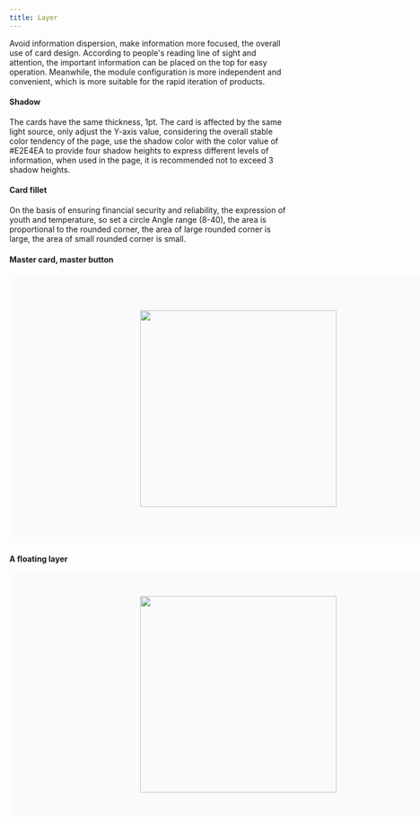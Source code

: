 ```yaml
---
title: Layer
---
```

Avoid information dispersion, make information more focused, the overall use of card design. According to people's reading line of sight and attention, the important information can be placed on the top for easy operation. Meanwhile, the module configuration is more independent and convenient, which is more suitable for the rapid iteration of products.

<style>
.doc-content-paragraph h4{margin-top:60px}
.layer-main{width:816px;height:478px;background-color:#F9FAFB;display:flex;align-items:center;justify-content:center}
.layer-half{width:816px;height:430px;background-color:#F9FAFB;display:flex;align-items:center;justify-content:center}
.layer-img{height:350px;background-size:cover}
.last-layer-img{margin-bottom:36px}
</style>

#### Shadow

The cards have the same thickness, 1pt. The card is affected by the same light source, only adjust the Y-axis value, considering the overall stable color tendency of the page, use the shadow color with the color value of #E2E4EA to provide four shadow heights to express different levels of information, when used in the page, it is recommended not to exceed 3 shadow heights.

#### Card fillet

On the basis of ensuring financial security and reliability, the expression of youth and temperature, so set a circle Angle range (8-40), the area is proportional to the rounded corner, the area of large rounded corner is large, the area of small rounded corner is small.

#### Master card, master button

<div class="layer-main">
  <img src="https://pt-starimg.didistatic.com/static/starimg/img/aLKIJLLXOT1643189958497.png" class="layer-img">
</div>

#### A floating layer

<div class="layer-half last-layer-img">
  <img src="https://pt-starimg.didistatic.com/static/starimg/img/CONWG6LXs71643189958385.png" class="layer-img">
</div>


